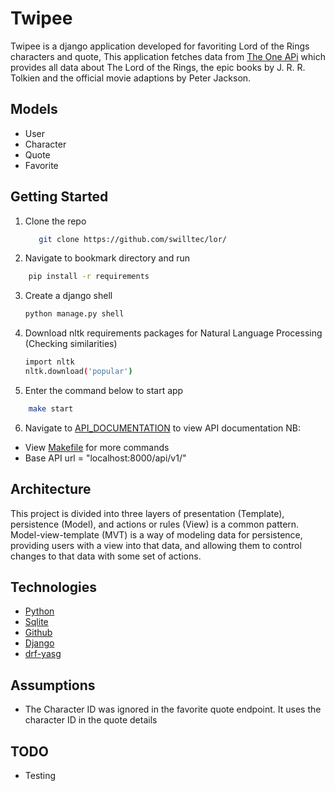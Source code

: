 # Twipee

Twipee is a django application developed for favoriting Lord of the Rings characters and quote,
This application fetches data from [The One APi](https://the-one-api.dev/) which provides all data 
about The Lord of the Rings, the epic books by J. R. R. Tolkien and the official movie adaptions by Peter Jackson.


## Models
- User 
- Character
- Quote
- Favorite



## Getting Started
1. Clone the repo
   ```sh
      git clone https://github.com/swilltec/lor/
   ```
2. Navigate to bookmark directory and run
  ```sh
      pip install -r requirements
  ```
3. Create a django shell
   ```sh
   python manage.py shell
   ```

4. Download nltk requirements packages for Natural Language Processing (Checking similarities)
   ```sh
   import nltk
   nltk.download('popular')
   ```
5. Enter the command below to start app
  ```sh
      make start
  ```

6. Navigate to [API_DOCUMENTATION](http://localhost:8000/) to view API documentation
NB: 
- View [Makefile](Makefile) for more commands
- Base API url = "localhost:8000/api/v1/"


## Architecture
This project is divided into three layers of presentation (Template), persistence (Model), and actions or rules (View)
is a common pattern. Model-view-template (MVT) is a way of modeling data for persistence,
providing users with a view into that data, and allowing them to control changes to
that data with some set of actions.

## Technologies
 - [Python](https://www.python.org/)
 - [Sqlite](https://www.sqlite.org/index.html)
 - [Github](https://github.com/)
 - [Django](https://docs.djangoproject.com/en/3.2/)
 - [drf-yasg](https://drf-yasg.readthedocs.io/en/stable/)


## Assumptions
- The Character ID was ignored in the favorite quote endpoint. It uses the character ID in the quote details

## TODO
- Testing

